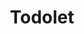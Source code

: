 ---
title: Todolet
image: ../img/todolet.png
created_at: 2020-02-19 19:30:50
description: A full stack app built with React/Redux, Express.js, and deployed on Heroku.
live_link: https://wj-todolet.herokuapp.com/
repo_link: https://github.com/wilsonj806/todolet
---